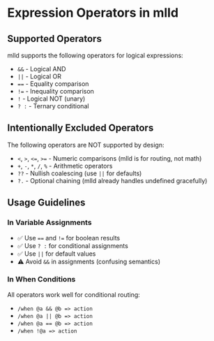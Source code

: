 # Expression Operators in mlld

## Supported Operators

mlld supports the following operators for logical expressions:

- `&&` - Logical AND
- `||` - Logical OR  
- `==` - Equality comparison
- `!=` - Inequality comparison
- `!` - Logical NOT (unary)
- `? :` - Ternary conditional

## Intentionally Excluded Operators

The following operators are NOT supported by design:

- `<`, `>`, `<=`, `>=` - Numeric comparisons (mlld is for routing, not math)
- `+`, `-`, `*`, `/`, `%` - Arithmetic operators
- `??` - Nullish coalescing (use `||` for defaults)
- `?.` - Optional chaining (mlld already handles undefined gracefully)

## Usage Guidelines

### In Variable Assignments
- ✅ Use `==` and `!=` for boolean results
- ✅ Use `? :` for conditional assignments
- ✅ Use `||` for default values
- ⚠️ Avoid `&&` in assignments (confusing semantics)

### In When Conditions
All operators work well for conditional routing:
- `/when @a && @b => action`
- `/when @a || @b => action`
- `/when @a == @b => action`
- `/when !@a => action`